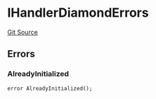 # IHandlerDiamondErrors
[Git Source](https://github.com/thrackle-io/rules-engine/blob/3a9da30daa774fa67b31c000e53f0c753deac1be/src/common/IErrors.sol)


## Errors
### AlreadyInitialized

```solidity
error AlreadyInitialized();
```


